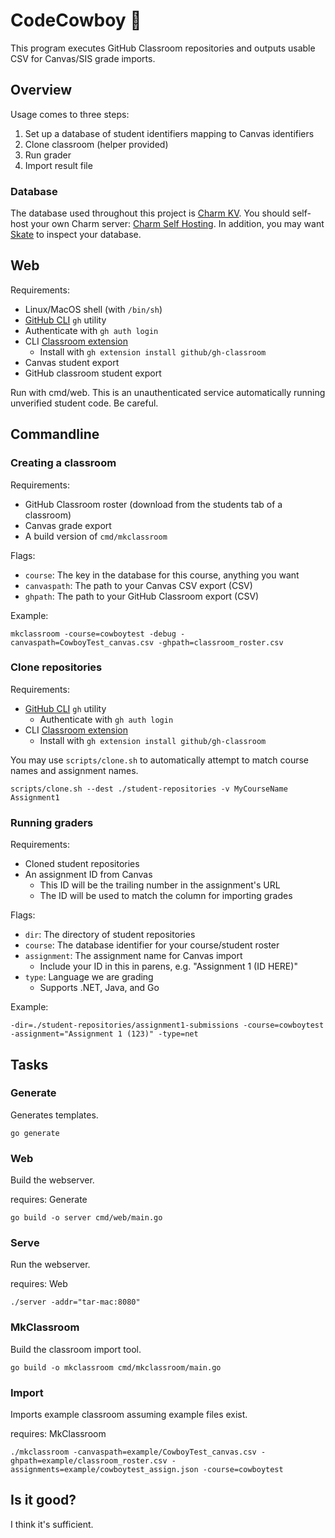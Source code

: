 # CodeCowboy 🤠

This program executes GitHub Classroom repositories and outputs usable CSV for Canvas/SIS grade imports.

## Overview

Usage comes to three steps:

1. Set up a database of student identifiers mapping to Canvas identifiers
2. Clone classroom (helper provided)
3. Run grader
4. Import result file

### Database

The database used throughout this project is [Charm KV](https://github.com/charmbracelet/charm#charm-kv). You should self-host your own Charm server: [Charm Self Hosting](https://github.com/charmbracelet/charm#self-hosting). In addition, you may want [Skate](https://github.com/charmbracelet/skate) to inspect your database.

## Web

Requirements:

- Linux/MacOS shell (with `/bin/sh`)
- [GitHub CLI](https://cli.github.com) `gh` utility
- Authenticate with `gh auth login`
- CLI [Classroom extension](https://docs.github.com/en/education/manage-coursework-with-github-classroom/teach-with-github-classroom/using-github-classroom-with-github-cli)
  - Install with `gh extension install github/gh-classroom`
- Canvas student export
- GitHub classroom student export

Run with cmd/web. This is an unauthenticated service automatically running unverified student code. Be careful.

## Commandline

### Creating a classroom

Requirements:

- GitHub Classroom roster (download from the students tab of a classroom)
- Canvas grade export
- A build version of `cmd/mkclassroom`

Flags:

- `course`: The key in the database for this course, anything you want
- `canvaspath`: The path to your Canvas CSV export (CSV)
- `ghpath`: The path to your GitHub Classroom export (CSV)

Example:

`mkclassroom -course=cowboytest -debug -canvaspath=CowboyTest_canvas.csv -ghpath=classroom_roster.csv`

### Clone repositories

Requirements:

- [GitHub CLI](https://cli.github.com) `gh` utility
  - Authenticate with `gh auth login`
- CLI [Classroom extension](https://docs.github.com/en/education/manage-coursework-with-github-classroom/teach-with-github-classroom/using-github-classroom-with-github-cli)
  - Install with `gh extension install github/gh-classroom`

You may use `scripts/clone.sh` to automatically attempt to match course names and assignment names.

`scripts/clone.sh --dest ./student-repositories -v MyCourseName Assignment1`

### Running graders

Requirements:

- Cloned student repositories
- An assignment ID from Canvas
  - This ID will be the trailing number in the assignment's URL
  - The ID will be used to match the column for importing grades

Flags:

- `dir`: The directory of student repositories
- `course`: The database identifier for your course/student roster
- `assignment`: The assignment name for Canvas import
  - Include your ID in this in parens, e.g. "Assignment 1 (ID HERE)"
- `type`: Language we are grading 
  - Supports .NET, Java, and Go

Example:

`-dir=./student-repositories/assignment1-submissions -course=cowboytest -assignment="Assignment 1 (123)" -type=net`

## Tasks

### Generate

Generates templates.

```
go generate
```

### Web

Build the webserver.

requires: Generate

```
go build -o server cmd/web/main.go
```

### Serve

Run the webserver.

requires: Web

```
./server -addr="tar-mac:8080"
```

### MkClassroom

Build the classroom import tool.

```
go build -o mkclassroom cmd/mkclassroom/main.go
```

### Import

Imports example classroom assuming example files exist.

requires: MkClassroom

```
./mkclassroom -canvaspath=example/CowboyTest_canvas.csv -ghpath=example/classroom_roster.csv -assignments=example/cowboytest_assign.json -course=cowboytest
```

## Is it good?

I think it's sufficient.
